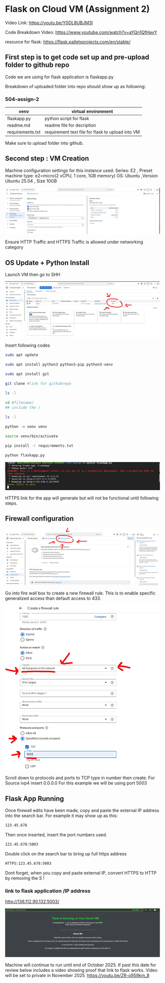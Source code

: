 # Flask on Cloud VM (Assignment 2)

Video Link: https://youtu.be/Y0DL8UBJM3I 

Code Breakdown Video: https://www.youtube.com/watch?v=aYQn1QfHayY

resource for flask: https://flask.palletsprojects.com/en/stable/

## First step is to get code set up and pre-upload folder to github repo 

Code we are using for flask application is flaskapp.py

Breakdown of uploaded folder into repo should show up as following: 

### 504-assign-2
| venv | virtual environment |
|---|---|
| flaskapp.py | python script for flask |
|readme.md| readme file for decription |
|requirements.txt| requirement text file for flask to upload into VM |

Make sure to upload folder into github.


## Second step : VM Creation
Machine configuration settings for this instance used: 
Series: E2 , Preset machine type: e2=micro(2 vCPU, 1 core, 1GB memory) 
OS: Ubuntu ,Version Ubuntu 25.04 , Size 10GB

![ google networking ](images/screenshot1.JPG)

Ensure HTTP Traffic and HTTPS Traffic is allowed under networking category

## OS Update + Python Install

Launch VM then go to SHH

![ google shh ](images/screenshot2.JPG)

Insert following codes
```bash
sudo apt update 
```
```bash
sudo apt install python3 python3-pip python3-venv
```
```bash
sudo apt install git
```
```bash
git clone #link for githubrepo
```
```bash
ls -l
```
```bash
cd #filename/
## include the /
```
```bash
ls -l
```
```bash
python -m venv venv
```
```bash
source venv/bin/activate
```
```bash
pip install -r requirements.txt
```
```bash
python flaskapp.py
```
![ ip screenshot  ](images/screenshot5.JPG)  


HTTPS link for the app will generate but will not be functional until following steps. 

## Firewall configuration
![ google firewall ](images/screenshot3.JPG)

Go into fire wall box to create a new firewall rule. 
This is to enable specific generalized access than default access to 433.

![ google fire config ](images/screenshot4.JPG)

Scroll down to protocols and ports to TCP type in number then create. 
For Source ivp4 insert 0.0.0.0
For this example we will be using port 5003

## Flask App Running
Once firewall edits have been made, copy and paste the external IP address into the search bar. 
For example it may show up as this: 


```bash
123.45.678
```
Then once inserted, insert the port numbers used. 
```bash
123.45.678:5003
```
Double click on the search bar to bring up full https address 

```bash
HTTPS:123.45.678:5003
```
Dont forget, when you copy and paste external IP, convert HTTPS to HTTP  by removing the S !

### link to flask application /IP address

http://136.112.90.132:5003/ 

![ flask screenshot  ](images/screenshot6.JPG)

Machine will continue to run until end of October 2025. If past this date for review below includes a video showing proof that link to flask works. Video will be set to private in November 2025. 
https://youtu.be/ZR-o959km_8 
